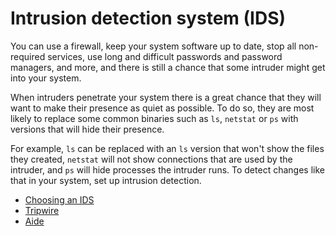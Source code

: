 # Intrusion detection system (IDS)

You can use a firewall, keep your system software up to date, stop all non-required services, use long and difficult passwords and password managers, and more, and there is still a chance that some intruder might get into your system.

When intruders penetrate your system there is a great chance that they will want to make their presence as quiet as possible. To do so, they are most likely to replace some common binaries such as `ls`, `netstat` or `ps` with versions that will hide their presence. 

For example, `ls` can be replaced with an `ls` version that won't show the files they created, `netstat` will not show connections that are used by the intruder, and `ps` will hide processes the intruder runs. To detect changes like that in your system, set up intrusion detection. 

* [Choosing an IDS](Choosing-an-IDS.md)
* [Tripwire](Tripwire.md)
* [Aide](Aide.md)

